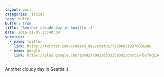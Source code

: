 ```yaml
---
layout: post
categories: social
tags: buffer
buffer: true
title: "Another cloudy day in Seattle :)"
date: 2016-11-05 13:40:39
services: 
  - name: twitter
    link: https://twitter.com/cramsan_dev/status/795008319278686208
  - name: google
    link: https://plus.google.com/106027709116533359385/posts/H5sfWgiJebN
---
```


Another cloudy day in Seattle :)
